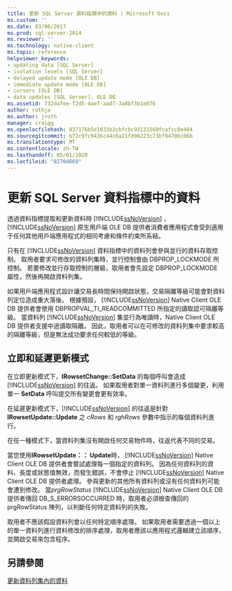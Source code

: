 ```yaml
---
title: 更新 SQL Server 資料指標中的資料 | Microsoft Docs
ms.custom: ''
ms.date: 03/06/2017
ms.prod: sql-server-2014
ms.reviewer: ''
ms.technology: native-client
ms.topic: reference
helpviewer_keywords:
- updating data [SQL Server]
- isolation levels [SQL Server]
- delayed update mode [OLE DB]
- immediate update mode [OLE DB]
- cursors [OLE DB]
- data updates [SQL Server], OLE DB
ms.assetid: 732dafee-f2d5-4aef-aad7-3a8bf3b1e876
author: rothja
ms.author: jroth
manager: craigg
ms.openlocfilehash: 037176b5e1833b3cbfcbc93131560fcafcc8e404
ms.sourcegitcommit: b72c9fc9436c44c6a21fd96223c73bf94706c06b
ms.translationtype: MT
ms.contentlocale: zh-TW
ms.lasthandoff: 05/01/2020
ms.locfileid: "82704669"
---
```

# <a name="updating-data-in-sql-server-cursors"></a>更新 SQL Server 資料指標中的資料
  透過資料指標提取和更新資料時 [!INCLUDE[ssNoVersion](../../includes/ssnoversion-md.md)] ， [!INCLUDE[ssNoVersion](../../includes/ssnoversion-md.md)] 原生用戶端 OLE DB 提供者消費者應用程式會受到適用于任何其他用戶端應用程式的相同考慮和條件約束所系結。  
  
 只有在 [!INCLUDE[ssNoVersion](../../includes/ssnoversion-md.md)] 資料指標中的資料列會參與並行的資料存取控制。 取用者要求可修改的資料列集時，並行控制會由 DBPROP_LOCKMODE 所控制。 若要修改並行存取控制的層級，取用者會先設定 DBPROP_LOCKMODE 屬性，然後再開啟資料列集。  
  
 如果用戶端應用程式設計讓交易長時間保持開啟狀態，交易隔離等級可能會對資料列定位造成重大落後。 根據預設， [!INCLUDE[ssNoVersion](../../includes/ssnoversion-md.md)] Native Client OLE DB 提供者會使用 DBPROPVAL_TI_READCOMMITTED 所指定的讀取認可隔離等級。 當資料列 [!INCLUDE[ssNoVersion](../../includes/ssnoversion-md.md)] 集並行為唯讀時，Native Client OLE DB 提供者支援中途讀取隔離。 因此，取用者可以在可修改的資料列集中要求較高的隔離等級，但是無法成功要求任何較低的等級。  
  
## <a name="immediate-and-delayed-update-modes"></a>立即和延遲更新模式  
 在立即更新模式下，**IRowsetChange::SetData** 的每個呼叫會造成 [!INCLUDE[ssNoVersion](../../includes/ssnoversion-md.md)] 的往返。 如果取用者對單一資料列進行多個變更，利用單一 **SetData** 呼叫提交所有變更會更有效率。  
  
 在延遲更新模式下，[!INCLUDE[ssNoVersion](../../includes/ssnoversion-md.md)] 的往返是針對 **IRowsetUpdate::Update** 之 *cRows* 和 *rghRows* 參數中指示的每個資料列進行。  
  
 在任一種模式下，當資料列集沒有開啟任何交易物件時，往返代表不同的交易。  
  
 當您使用**IRowsetUpdate：： Update**時， [!INCLUDE[ssNoVersion](../../includes/ssnoversion-md.md)] Native Client OLE DB 提供者會嘗試處理每一個指定的資料列。 因為任何資料列的資料、長度或狀態值無效，而發生錯誤，不會停止 [!INCLUDE[ssNoVersion](../../includes/ssnoversion-md.md)] Native Client OLE DB 提供者處理。 參與更新的其他所有資料列或沒有任何資料列可能會遭到修改。 當*prgRowStatus* [!INCLUDE[ssNoVersion](../../includes/ssnoversion-md.md)] Native Client OLE DB 提供者傳回 DB_S_ERRORSOCCURRED 時，取用者必須檢查傳回的 prgRowStatus 陣列，以判斷任何特定資料列的失敗。  
  
 取用者不應該假設資料列會以任何特定順序處理。 如果取用者需要透過一個以上的單一資料列進行資料修改的排序處理，取用者應該以應用程式邏輯建立該順序，並開啟交易來包含程序。  
  
## <a name="see-also"></a>另請參閱  
 [更新資料列集內的資料](updating-data-in-rowsets.md)  
  
  
